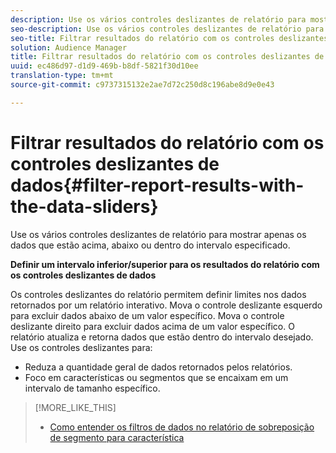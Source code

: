 ```yaml
---
description: Use os vários controles deslizantes de relatório para mostrar apenas os dados que estão acima, abaixo ou dentro do intervalo especificado.
seo-description: Use os vários controles deslizantes de relatório para mostrar apenas os dados que estão acima, abaixo ou dentro do intervalo especificado.
seo-title: Filtrar resultados do relatório com os controles deslizantes de dados
solution: Audience Manager
title: Filtrar resultados do relatório com os controles deslizantes de dados
uuid: ec486d97-d1d9-469b-b8df-5821f30d10ee
translation-type: tm+mt
source-git-commit: c9737315132e2ae7d72c250d8c196abe8d9e0e43

---
```



# Filtrar resultados do relatório com os controles deslizantes de dados{#filter-report-results-with-the-data-sliders}

Use os vários controles deslizantes de relatório para mostrar apenas os dados que estão acima, abaixo ou dentro do intervalo especificado.

<!-- 

c_reach_slider.xml

 -->

**Definir um intervalo inferior/superior para os resultados do relatório com os controles deslizantes de dados**

Os controles deslizantes do relatório permitem definir limites nos dados retornados por um relatório interativo. Mova o controle deslizante esquerdo para excluir dados abaixo de um valor específico. Mova o controle deslizante direito para excluir dados acima de um valor específico. O relatório atualiza e retorna dados que estão dentro do intervalo desejado. Use os controles deslizantes para:

* Reduza a quantidade geral de dados retornados pelos relatórios.
* Foco em características ou segmentos que se encaixam em um intervalo de tamanho específico.

>[!MORE_LIKE_THIS]
>
>* [Como entender os filtros de dados no relatório de sobreposição de segmento para característica](../../reporting/dynamic-reports/segment-trait-overlap-report.md#data-filters-s2t-report)

